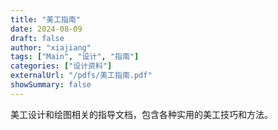 ```yaml
---
title: "美工指南"
date: 2024-08-09
draft: false
author: "xiajiang"
tags: ["Main", "设计", "指南"]
categories: ["设计资料"]
externalUrl: "/pdfs/美工指南.pdf"
showSummary: false
---
```


美工设计和绘图相关的指导文档，包含各种实用的美工技巧和方法。